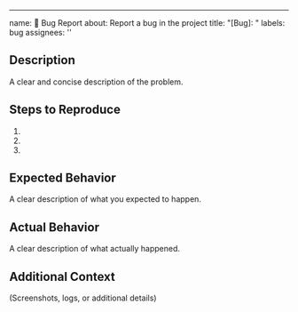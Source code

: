 ---
name: 🐛 Bug Report
about: Report a bug in the project
title: "[Bug]: "
labels: bug
assignees: ''

## Description
A clear and concise description of the problem.

## Steps to Reproduce
1. 
2. 
3. 

## Expected Behavior
A clear description of what you expected to happen.

## Actual Behavior
A clear description of what actually happened.

## Additional Context
(Screenshots, logs, or additional details)
